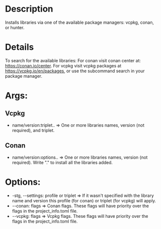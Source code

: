 # Description
Installs libraries via one of the available package managers: vcpkg, conan, or hunter.
# Details
To search for the available libraries: 
For conan visit conan center at: https://conan.io/center. For vcpkg visit vcpkg packages at https://vcpkg.io/en/packages, or use the subcommand search in your package manager.
# Args:
## Vcpkg
- name/version:triplet.. => One or more libraries names, version (not required), and triplet.
## Conan
- name/version:options.. => One or more libraries names, version (not required). Write "." to install all the libraries added.
# Options:
- -stg, --settings: profile or triplet => If it wasn't specified with the library name and version this profile (for conan) or triplet (for vcpkg) will apply. 
- --conan: flags => Conan flags. These flags will have priority over the flags in the project_info.toml file.
- --vcpkg: flags => Vcpkg flags. These flags will have priority over the flags in the project_info.toml file.